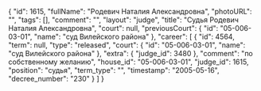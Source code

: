 {
    "id": 1615,
    "fullName": "Родевич Наталия Александровна",
    "photoURL": "",
    "tags": [],
    "comment": "",
    "layout": "judge",
    "title": "Судья Родевич Наталия Александровна",
    "court": null,
    "previousCourt": {
        "id": "05-006-03-01",
        "name": "суд Вилейского района"
    },
    "career": [
        {
            "id": 4564,
            "term": null,
            "type": "released",
            "court": {
                "id": "05-006-03-01",
                "name": "суд Вилейского района"
            },
            "extra": {
                "judge_id": 3480
            },
            "comment": "по собственному желанию",
            "house_id": "05-006-03-01",
            "judge_id": 1615,
            "position": "судья",
            "term_type": "",
            "timestamp": "2005-05-16",
            "decree_number": "230"
        }
    ]
}
